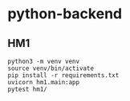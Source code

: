 # python-backend
## HM1
```
python3 -m venv venv
source venv/bin/activate 
pip install -r requirements.txt
uvicorn hm1.main:app
pytest hm1/
```
